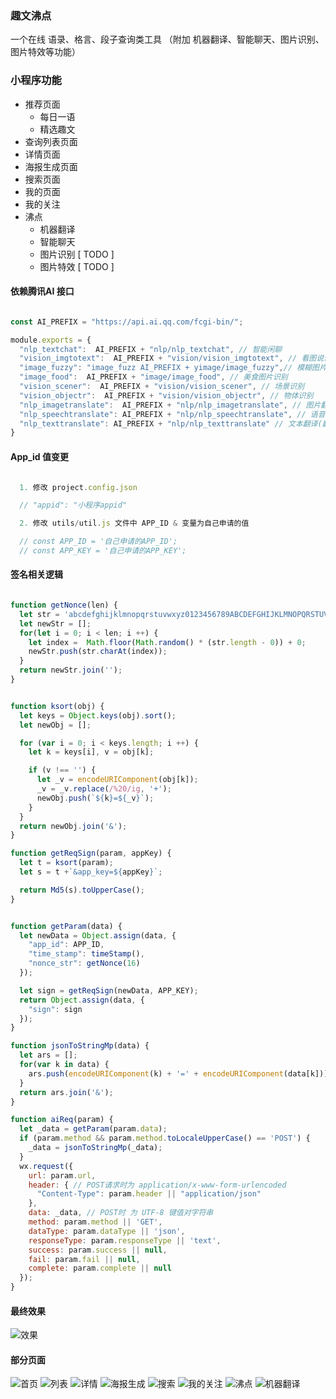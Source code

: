 ### 趣文沸点

一个在线 语录、格言、段子查询类工具 （附加 机器翻译、智能聊天、图片识别、图片特效等功能）

### 小程序功能

- 推荐页面
  -  每日一语
  -  精选趣文
- 查询列表页面
- 详情页面
- 海报生成页面
- 搜索页面
- 我的页面
- 我的关注
- 沸点
  - 机器翻译
  - 智能聊天
  - 图片识别 [ TODO ]
  - 图片特效 [ TODO ]

#### 依赖腾讯AI 接口

```js

const AI_PREFIX = "https://api.ai.qq.com/fcgi-bin/";

module.exports = {
  "nlp_textchat":  AI_PREFIX + "nlp/nlp_textchat", // 智能闲聊
  "vision_imgtotext":  AI_PREFIX + "vision/vision_imgtotext", // 看图说话
  "image_fuzzy": "image_fuzz AI_PREFIX + yimage/image_fuzzy",// 模糊图片识别
  "image_food":  AI_PREFIX + "image/image_food", // 美食图片识别
  "vision_scener":  AI_PREFIX + "vision/vision_scener", // 场景识别
  "vision_objectr":  AI_PREFIX + "vision/vision_objectr", // 物体识别
  "nlp_imagetranslate":  AI_PREFIX + "nlp/nlp_imagetranslate", // 图片翻译,
  "nlp_speechtranslate": AI_PREFIX + "nlp/nlp_speechtranslate", // 语音翻译
  "nlp_texttranslate": AI_PREFIX + "nlp/nlp_texttranslate" // 文本翻译(翻译君)
}

````

#### App_id 值变更

```js

  1. 修改 project.config.json

  // "appid": "小程序appid"

  2. 修改 utils/util.js 文件中 APP_ID & 变量为自己申请的值

  // const APP_ID = '自己申请的APP_ID';
  // const APP_KEY = '自己申请的APP_KEY';

```


#### 签名相关逻辑

```js

function getNonce(len) {
  let str = 'abcdefghijklmnopqrstuvwxyz0123456789ABCDEFGHIJKLMNOPQRSTUVWXYZ';
  let newStr = [];
  for(let i = 0; i < len; i ++) {
    let index =  Math.floor(Math.random() * (str.length - 0)) + 0;
    newStr.push(str.charAt(index));
  }
  return newStr.join('');
}


function ksort(obj) {
  let keys = Object.keys(obj).sort();
  let newObj = [];

  for (var i = 0; i < keys.length; i ++) {
    let k = keys[i], v = obj[k];

    if (v !== '') {
      let _v = encodeURIComponent(obj[k]);
      _v = _v.replace(/%20/ig, '+');
      newObj.push(`${k}=${_v}`);
    }
  }
  return newObj.join('&');
}

function getReqSign(param, appKey) {
  let t = ksort(param);
  let s = t +`&app_key=${appKey}`;

  return Md5(s).toUpperCase();
}


function getParam(data) {
  let newData = Object.assign(data, {
    "app_id": APP_ID,
    "time_stamp": timeStamp(),
    "nonce_str": getNonce(16)
  });

  let sign = getReqSign(newData, APP_KEY);
  return Object.assign(data, {
    "sign": sign
  });
}

function jsonToStringMp(data) {
  let ars = [];
  for(var k in data) {
    ars.push(encodeURIComponent(k) + '=' + encodeURIComponent(data[k]));
  }
  return ars.join('&');
}

function aiReq(param) {
  let _data = getParam(param.data);
  if (param.method && param.method.toLocaleUpperCase() == 'POST') {
    _data = jsonToStringMp(_data);
  }
  wx.request({
    url: param.url,
    header: { // POST请求时为 application/x-www-form-urlencoded
      "Content-Type": param.header || "application/json"
    },
    data: _data, // POST时 为 UTF-8 键值对字符串
    method: param.method || 'GET',
    dataType: param.dataType || 'json',
    responseType: param.responseType || 'text',
    success: param.success || null,
    fail: param.fail || null,
    complete: param.complete || null
  });
}

````


#### 最终效果

![效果](./images/gh_2e17a8c86b2e_430.jpg)

#### 部分页面

![首页](./images/index.png)
![列表](./images/list.png)
![详情](./images/detail.png)
![海报生成](./images/shareimg.png)
![搜索](./images/search.png)
![我的关注](./images/like.png)
![沸点](./images/feidian.png)
![机器翻译](./images/fanyi.png)


